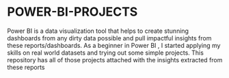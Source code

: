# POWER-BI-PROJECTS
Power BI is a data visualization tool that helps to create stunning dashboards from any dirty data possible and pull impactful insights from these reports/dashboards.
As a beginner in Power BI , I started applying my skills on real world datasets and trying out some simple projects. 
This repository has all of those projects attached with the insights extracted from these reports 
